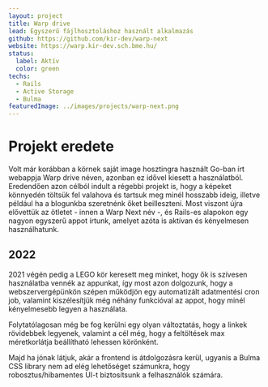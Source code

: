 ```yaml
---
layout: project
title: Warp drive
lead: Egyszerű fájlhosztoláshoz használt alkalmazás
github: https://github.com/kir-dev/warp-next
website: https://warp.kir-dev.sch.bme.hu/
status:
  label: Aktív
  color: green
techs:
  - Rails
  - Active Storage
  - Bulma
featuredImage: ../images/projects/warp-next.png
---
```


# Projekt eredete

Volt már korábban a körnek saját image hosztingra használt Go-ban írt webappja Warp drive néven, azonban ez idővel kiesett a használatból. Eredendően azon célból indult a régebbi projekt is, hogy a képeket könnyedén töltsük fel valahova és tartsuk meg minél hosszabb ideig, illetve például ha a blogunkba szeretnénk őket beilleszteni. Most viszont újra elővettük az ötletet - innen a Warp Next név -, és Rails-es alapokon egy nagyon egyszerű appot írtunk, amelyet azóta is aktívan és kényelmesen használhatunk.

## 2022

2021 végén pedig a LEGO kör keresett meg minket, hogy ők is szívesen használatba vennék az appunkat, így most azon dolgozunk, hogy a webszervergépünkön szépen működjön egy automatizált adatmentési cron job, valamint kiszélesítjük még néhány funkcióval az appot, hogy minél kényelmesebb legyen a használata.

Folytatólagosan még be fog kerülni egy olyan változtatás, hogy a linkek rövidebbek legyenek, valamint a cél még, hogy a feltöltések max méretkorlátja beállítható lehessen körönként.

Majd ha jónak látjuk, akár a frontend is átdolgozásra kerül, ugyanis a Bulma CSS library nem ad elég lehetőséget számunkra, hogy robosztus/hibamentes UI-t biztosítsunk a felhasználók számára.
